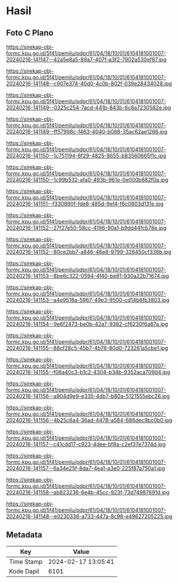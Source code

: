 # Hasil

## Foto C Plano

https://sirekap-obj-formc.kpu.go.id/5f41/pemilu/pdpr/61/04/18/10/01/6104181001007-20240216-141147--42a5e8a5-89a7-407f-a3f2-7902a530ef87.jpg

https://sirekap-obj-formc.kpu.go.id/5f41/pemilu/pdpr/61/04/18/10/01/6104181001007-20240216-141148--c907e374-40d0-4c0b-802f-039e28434028.jpg

https://sirekap-obj-formc.kpu.go.id/5f41/pemilu/pdpr/61/04/18/10/01/6104181001007-20240216-141149--0325c254-7acd-441b-843b-6c8a7230582e.jpg

https://sirekap-obj-formc.kpu.go.id/5f41/pemilu/pdpr/61/04/18/10/01/6104181001007-20240216-141149--ff57998c-f463-4040-b088-35ac62ae1266.jpg

https://sirekap-obj-formc.kpu.go.id/5f41/pemilu/pdpr/61/04/18/10/01/6104181001007-20240216-141150--1c751194-6f29-4825-8655-b83560665f1c.jpg

https://sirekap-obj-formc.kpu.go.id/5f41/pemilu/pdpr/61/04/18/10/01/6104181001007-20240216-141150--1c99b532-afa0-493b-961e-0e000b882f0a.jpg

https://sirekap-obj-formc.kpu.go.id/5f41/pemilu/pdpr/61/04/18/10/01/6104181001007-20240216-141151--f330890f-fde8-485d-9ef4-f6c0803d131e.jpg

https://sirekap-obj-formc.kpu.go.id/5f41/pemilu/pdpr/61/04/18/10/01/6104181001007-20240216-141152--27f27e50-58cc-4196-90a1-b9dd44fcb78e.jpg

https://sirekap-obj-formc.kpu.go.id/5f41/pemilu/pdpr/61/04/18/10/01/6104181001007-20240216-141152--80ce2bb7-a846-46e8-9799-326450cf336b.jpg

https://sirekap-obj-formc.kpu.go.id/5f41/pemilu/pdpr/61/04/18/10/01/6104181001007-20240216-141153--8be6c322-0594-4f40-be91-930a22b71674.jpg

https://sirekap-obj-formc.kpu.go.id/5f41/pemilu/pdpr/61/04/18/10/01/6104181001007-20240216-141153--a4e9518a-5967-49e3-9500-cd14b6fb3803.jpg

https://sirekap-obj-formc.kpu.go.id/5f41/pemilu/pdpr/61/04/18/10/01/6104181001007-20240216-141154--9e6f2473-be0b-42a7-9382-cf6230f6a87a.jpg

https://sirekap-obj-formc.kpu.go.id/5f41/pemilu/pdpr/61/04/18/10/01/6104181001007-20240216-141155--88cf28c5-45b7-4b76-80d0-723261a5cbe1.jpg

https://sirekap-obj-formc.kpu.go.id/5f41/pemilu/pdpr/61/04/18/10/01/6104181001007-20240216-141155--f06a40c3-b1c2-4304-b34b-9352aca709d4.jpg

https://sirekap-obj-formc.kpu.go.id/5f41/pemilu/pdpr/61/04/18/10/01/6104181001007-20240216-141156--a904d9e9-e335-4db7-b80a-5121555ebc26.jpg

https://sirekap-obj-formc.kpu.go.id/5f41/pemilu/pdpr/61/04/18/10/01/6104181001007-20240216-141156--4b25c6a4-36ad-4478-a584-686dec9bc0b0.jpg

https://sirekap-obj-formc.kpu.go.id/5f41/pemilu/pdpr/61/04/18/10/01/6104181001007-20240216-141157--c41cdd17-c923-4dee-bf8a-c2ef37e7374d.jpg

https://sirekap-obj-formc.kpu.go.id/5f41/pemilu/pdpr/61/04/18/10/01/6104181001007-20240216-141157--6a34e25f-8da7-4ea1-a3e0-225f87a750a1.jpg

https://sirekap-obj-formc.kpu.go.id/5f41/pemilu/pdpr/61/04/18/10/01/6104181001007-20240216-141158--ab823236-6e4b-45cc-923f-73d74987691d.jpg

https://sirekap-obj-formc.kpu.go.id/5f41/pemilu/pdpr/61/04/18/10/01/6104181001007-20240216-141148--e0230336-a733-447a-8c98-e49627205225.jpg


## Metadata

| Key        | Value               |
| ---------- | ------------------- |
| Time Stamp | 2024-02-17 13:05:41 |
| Kode Dapil | 6101                |



